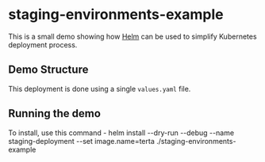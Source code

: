 # staging-environments-example 

This is a small demo showing how [Helm](https://helm.sh/) can be used to simplify Kubernetes deployment process.

## Demo Structure

This deployment is done using a single `values.yaml` file.

## Running the demo

To install, use this command -
helm install --dry-run --debug --name staging-deployment --set image.name=terta ./staging-environments-example
